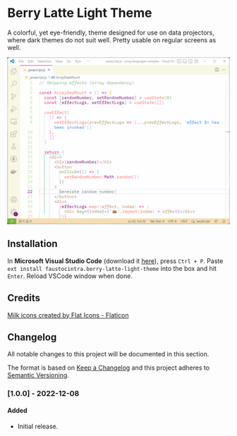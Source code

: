 # Berry Latte Light Theme

A colorful, yet eye-friendly, theme designed for use on data projectors, where dark themes do not suit well. Pretty usable on regular screens as well.

![](https://raw.githubusercontent.com/faustocintra/vscode-berry-latte-light-theme/master/images/ex-javascript.png)

## Installation

In **Microsoft Visual Studio Code** (download it [here](https://code.visualstudio.com/Download)), press `Ctrl + P`. Paste `ext install faustocintra.berry-latte-light-theme` into the box and hit `Enter`. Reload VSCode window when done.

## Credits

[Milk icons created by Flat Icons - Flaticon](https://www.flaticon.com/free-icons/milk)

## Changelog
All notable changes to this project will be documented in this section.

The format is based on [Keep a Changelog](http://keepachangelog.com/en/1.0.0/)
and this project adheres to [Semantic Versioning](http://semver.org/spec/v2.0.0.html).


### [1.0.0] - 2022-12-08
#### Added
- Initial release.